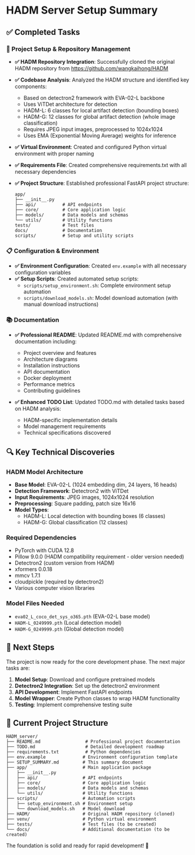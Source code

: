 # HADM Server Setup Summary

## ✅ Completed Tasks

### 🚀 Project Setup & Repository Management
- **✅ HADM Repository Integration**: Successfully cloned the original HADM repository from https://github.com/wangkaihong/HADM
- **✅ Codebase Analysis**: Analyzed the HADM structure and identified key components:
  - Based on detectron2 framework with EVA-02-L backbone
  - Uses ViTDet architecture for detection
  - HADM-L: 6 classes for local artifact detection (bounding boxes)
  - HADM-G: 12 classes for global artifact detection (whole image classification)
  - Requires JPEG input images, preprocessed to 1024x1024
  - Uses EMA (Exponential Moving Average) weights for inference

- **✅ Virtual Environment**: Created and configured Python virtual environment with proper naming
- **✅ Requirements File**: Created comprehensive requirements.txt with all necessary dependencies
- **✅ Project Structure**: Established professional FastAPI project structure:
  ```
  app/
  ├── __init__.py
  ├── api/          # API endpoints
  ├── core/         # Core application logic
  ├── models/       # Data models and schemas
  └── utils/        # Utility functions
  tests/            # Test files
  docs/             # Documentation
  scripts/          # Setup and utility scripts
  ```

### 📋 Configuration & Environment
- **✅ Environment Configuration**: Created `env.example` with all necessary configuration variables
- **✅ Setup Scripts**: Created automated setup scripts:
  - `scripts/setup_environment.sh`: Complete environment setup automation
  - `scripts/download_models.sh`: Model download automation (with manual download instructions)

### 📚 Documentation
- **✅ Professional README**: Updated README.md with comprehensive documentation including:
  - Project overview and features
  - Architecture diagrams
  - Installation instructions
  - API documentation
  - Docker deployment
  - Performance metrics
  - Contributing guidelines

- **✅ Enhanced TODO List**: Updated TODO.md with detailed tasks based on HADM analysis:
  - HADM-specific implementation details
  - Model management requirements
  - Technical specifications discovered

## 🔍 Key Technical Discoveries

### HADM Model Architecture
- **Base Model**: EVA-02-L (1024 embedding dim, 24 layers, 16 heads)
- **Detection Framework**: Detectron2 with ViTDet
- **Input Requirements**: JPEG images, 1024x1024 resolution
- **Preprocessing**: Square padding, patch size 16x16
- **Model Types**:
  - HADM-L: Local detection with bounding boxes (6 classes)
  - HADM-G: Global classification (12 classes)

### Required Dependencies
- PyTorch with CUDA 12.8
- Pillow 9.0.0 (HADM compatibility requirement - older version needed)
- Detectron2 (custom version from HADM)
- xformers 0.0.18
- mmcv 1.7.1
- cloudpickle (required by detectron2)
- Various computer vision libraries

### Model Files Needed
- `eva02_L_coco_det_sys_o365.pth` (EVA-02-L base model)
- `HADM-L_0249999.pth` (Local detection model)
- `HADM-G_0249999.pth` (Global detection model)

## 🎯 Next Steps

The project is now ready for the core development phase. The next major tasks are:

1. **Model Setup**: Download and configure pretrained models
2. **Detectron2 Integration**: Set up the detectron2 environment
3. **API Development**: Implement FastAPI endpoints
4. **Model Wrapper**: Create Python classes to wrap HADM functionality
5. **Testing**: Implement comprehensive testing suite

## 📁 Current Project Structure

```
HADM_server/
├── README.md                 # Professional project documentation
├── TODO.md                   # Detailed development roadmap
├── requirements.txt          # Python dependencies
├── env.example              # Environment configuration template
├── SETUP_SUMMARY.md         # This summary document
├── app/                     # Main application package
│   ├── __init__.py
│   ├── api/                 # API endpoints
│   ├── core/                # Core application logic
│   ├── models/              # Data models and schemas
│   └── utils/               # Utility functions
├── scripts/                 # Automation scripts
│   ├── setup_environment.sh # Environment setup
│   └── download_models.sh   # Model download
├── HADM/                    # Original HADM repository (cloned)
├── venv/                    # Python virtual environment
├── tests/                   # Test files (to be created)
└── docs/                    # Additional documentation (to be created)
```

The foundation is solid and ready for rapid development! 🚀 
